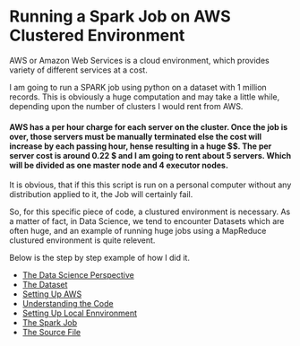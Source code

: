 # Running a Spark Job on AWS Clustered Environment

AWS or Amazon Web Services is a cloud environment, which provides variety of different services at a cost. 

I am going to run a SPARK job using python on a dataset with 1 million records.
This is obviously a huge computation  and may take a little while, depending upon the number of clusters I would rent from AWS.

#### AWS has a per hour charge for each server on the cluster. Once the job is over, those servers must be manually terminated else the cost will increase by each passing hour, hense resulting in a huge $$. The per server cost is around 0.22 $ and I am going to rent about 5 servers. Which will be divided as one master node and 4 executor nodes. 

It is obvious, that if this this script is run on a personal computer without any distribution applied to it, the Job will certainly fail. 

So, for this specific piece of code, a clustured environment is necessary. As a matter of fact, in Data Science, we tend to encounter Datasets which are often huge, and an example of running huge jobs using a MapReduce clustured environment is quite relevent.

Below is the step by step example of how I did it.

- [The Data Science Perspective](the-prespective.md)
- [The Dataset](the-dataset.md)
- [Setting Up AWS](aws-setup.md)
- [Understanding the Code](the-code.md)
- [Setting Up Local Ennvironment](local-setup.md)
- [The Spark Job](spark-job.md)
- [The Source File](same-movies.py)

